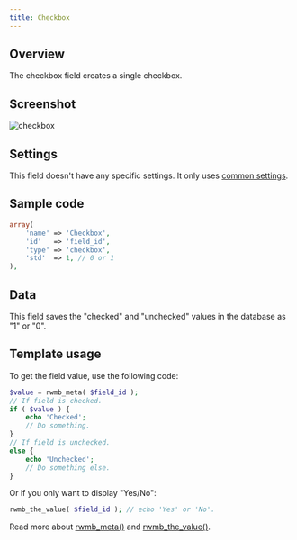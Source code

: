 ```yaml
---
title: Checkbox
---
```


## Overview

The checkbox field creates a single checkbox.

## Screenshot

![checkbox](https://i.imgur.com/gMkTEfB.png)

## Settings

This field doesn't have any specific settings. It only uses [common settings](/creating-fields-with-code/#field-settings).

## Sample code

```php
array(
    'name' => 'Checkbox',
    'id'   => 'field_id',
    'type' => 'checkbox',
    'std'  => 1, // 0 or 1
),
```

## Data

This field saves the "checked" and "unchecked" values in the database as "1" or "0".

## Template usage

To get the field value, use the following code:

```php
$value = rwmb_meta( $field_id );
// If field is checked.
if ( $value ) {
    echo 'Checked';
    // Do something.
}
// If field is unchecked.
else {
    echo 'Unchecked';
    // Do something else.
}
```

Or if you only want to display "Yes/No":

```php
rwmb_the_value( $field_id ); // echo 'Yes' or 'No'.
```

Read more about [rwmb_meta()](/functions/rwmb-meta/) and [rwmb_the_value()](/functions/rwmb-the-value/).